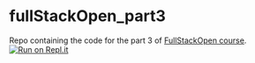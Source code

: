 # fullStackOpen_part3
Repo containing the code for the part 3 of [FullStackOpen course](https://fullstackopen.com/en).
[![Run on Repl.it](https://replit.com/badge/github/papi656/fullStackOpen_part3)](https://replit.com/new/github/papi656/fullStackOpen_part3)
